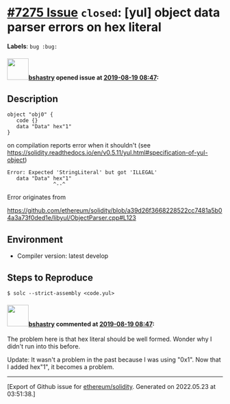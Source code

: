 # [\#7275 Issue](https://github.com/ethereum/solidity/issues/7275) `closed`: [yul] object data parser errors on hex literal
**Labels**: `bug :bug:`


#### <img src="https://avatars.githubusercontent.com/u/2388185?v=4" width="50">[bshastry](https://github.com/bshastry) opened issue at [2019-08-19 08:47](https://github.com/ethereum/solidity/issues/7275):

## Description

```
object "obj0" {
   code {}
   data "Data" hex"1"
}
```

on compilation reports error when it shouldn't (see https://solidity.readthedocs.io/en/v0.5.11/yul.html#specification-of-yul-object)

```
Error: Expected 'StringLiteral' but got 'ILLEGAL'
   data "Data" hex"1"
               ^--^
```

Error originates from 

https://github.com/ethereum/solidity/blob/a39d26f3668228522cc7481a5b04a3a73f0ded1e/libyul/ObjectParser.cpp#L123

## Environment

- Compiler version: latest develop

## Steps to Reproduce

```
$ solc --strict-assembly <code.yul>
```

#### <img src="https://avatars.githubusercontent.com/u/2388185?v=4" width="50">[bshastry](https://github.com/bshastry) commented at [2019-08-19 08:47](https://github.com/ethereum/solidity/issues/7275#issuecomment-522474983):

The problem here is that hex literal should be well formed. Wonder why I didn't run into this before.

Update: It wasn't a problem in the past because I was using "0x1". Now that I added hex"1", it becomes a problem.


-------------------------------------------------------------------------------



[Export of Github issue for [ethereum/solidity](https://github.com/ethereum/solidity). Generated on 2022.05.23 at 03:51:38.]
